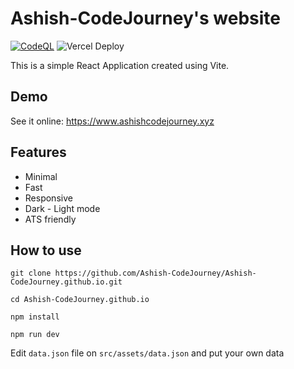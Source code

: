 # Ashish-CodeJourney's website

[![CodeQL](https://github.com/Ashish-CodeJourney/Ashish-CodeJourney.github.io/actions/workflows/github-code-scanning/codeql/badge.svg)](https://github.com/Ashish-CodeJourney/Ashish-CodeJourney.github.io/actions/workflows/github-code-scanning/codeql)
![Vercel Deploy](https://deploy-badge.vercel.app/vercel/ashishcodejourney)

This is a simple React Application created using Vite.

## Demo

See it online: https://www.ashishcodejourney.xyz

## Features

- Minimal
- Fast
- Responsive
- Dark - Light mode
- ATS friendly

## How to use

```
git clone https://github.com/Ashish-CodeJourney/Ashish-CodeJourney.github.io.git
```
```
cd Ashish-CodeJourney.github.io
```
```
npm install
```
```
npm run dev
```

Edit ```data.json``` file on `src/assets/data.json` and put your own data
